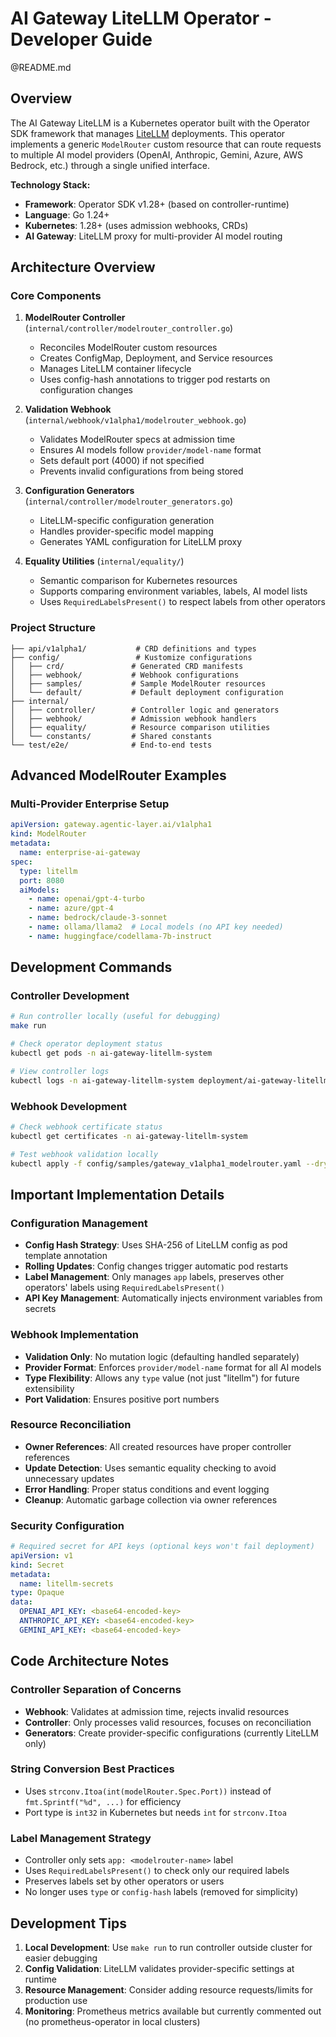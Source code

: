 # AI Gateway LiteLLM Operator - Developer Guide

@README.md

## Overview

The AI Gateway LiteLLM is a Kubernetes operator built with the Operator SDK framework that manages [LiteLLM](https://www.litellm.ai/) deployments. This operator implements a generic `ModelRouter` custom resource that can route requests to multiple AI model providers (OpenAI, Anthropic, Gemini, Azure, AWS Bedrock, etc.) through a single unified interface.

**Technology Stack:**
- **Framework**: Operator SDK v1.28+ (based on controller-runtime)
- **Language**: Go 1.24+
- **Kubernetes**: 1.28+ (uses admission webhooks, CRDs)
- **AI Gateway**: LiteLLM proxy for multi-provider AI model routing

## Architecture Overview

### Core Components

1. **ModelRouter Controller** (`internal/controller/modelrouter_controller.go`)
   - Reconciles ModelRouter custom resources
   - Creates ConfigMap, Deployment, and Service resources
   - Manages LiteLLM container lifecycle
   - Uses config-hash annotations to trigger pod restarts on configuration changes

2. **Validation Webhook** (`internal/webhook/v1alpha1/modelrouter_webhook.go`)
   - Validates ModelRouter specs at admission time
   - Ensures AI models follow `provider/model-name` format
   - Sets default port (4000) if not specified
   - Prevents invalid configurations from being stored

3. **Configuration Generators** (`internal/controller/modelrouter_generators.go`)
   - LiteLLM-specific configuration generation
   - Handles provider-specific model mapping
   - Generates YAML configuration for LiteLLM proxy

4. **Equality Utilities** (`internal/equality/`)
   - Semantic comparison for Kubernetes resources
   - Supports comparing environment variables, labels, AI model lists
   - Uses `RequiredLabelsPresent()` to respect labels from other operators

### Project Structure
```
├── api/v1alpha1/           # CRD definitions and types
├── config/                 # Kustomize configurations
│   ├── crd/               # Generated CRD manifests
│   ├── webhook/           # Webhook configurations
│   ├── samples/           # Sample ModelRouter resources
│   └── default/           # Default deployment configuration
├── internal/
│   ├── controller/        # Controller logic and generators
│   ├── webhook/           # Admission webhook handlers
│   ├── equality/          # Resource comparison utilities
│   └── constants/         # Shared constants
└── test/e2e/              # End-to-end tests
```

## Advanced ModelRouter Examples

### Multi-Provider Enterprise Setup
```yaml
apiVersion: gateway.agentic-layer.ai/v1alpha1
kind: ModelRouter
metadata:
  name: enterprise-ai-gateway
spec:
  type: litellm
  port: 8080
  aiModels:
    - name: openai/gpt-4-turbo
    - name: azure/gpt-4
    - name: bedrock/claude-3-sonnet
    - name: ollama/llama2  # Local models (no API key needed)
    - name: huggingface/codellama-7b-instruct
```

## Development Commands

### Controller Development
```bash
# Run controller locally (useful for debugging)
make run

# Check operator deployment status
kubectl get pods -n ai-gateway-litellm-system

# View controller logs
kubectl logs -n ai-gateway-litellm-system deployment/ai-gateway-litellm-controller-manager -f
```

### Webhook Development
```bash
# Check webhook certificate status
kubectl get certificates -n ai-gateway-litellm-system

# Test webhook validation locally
kubectl apply -f config/samples/gateway_v1alpha1_modelrouter.yaml --dry-run=server
```

## Important Implementation Details

### Configuration Management
- **Config Hash Strategy**: Uses SHA-256 of LiteLLM config as pod template annotation
- **Rolling Updates**: Config changes trigger automatic pod restarts
- **Label Management**: Only manages `app` labels, preserves other operators' labels using `RequiredLabelsPresent()`
- **API Key Management**: Automatically injects environment variables from secrets

### Webhook Implementation
- **Validation Only**: No mutation logic (defaulting handled separately)
- **Provider Format**: Enforces `provider/model-name` format for all AI models
- **Type Flexibility**: Allows any `type` value (not just "litellm") for future extensibility
- **Port Validation**: Ensures positive port numbers

### Resource Reconciliation
- **Owner References**: All created resources have proper controller references
- **Update Detection**: Uses semantic equality checking to avoid unnecessary updates
- **Error Handling**: Proper status conditions and event logging
- **Cleanup**: Automatic garbage collection via owner references

### Security Configuration
```yaml
# Required secret for API keys (optional keys won't fail deployment)
apiVersion: v1
kind: Secret
metadata:
  name: litellm-secrets
type: Opaque
data:
  OPENAI_API_KEY: <base64-encoded-key>
  ANTHROPIC_API_KEY: <base64-encoded-key>
  GEMINI_API_KEY: <base64-encoded-key>
```

## Code Architecture Notes

### Controller Separation of Concerns
- **Webhook**: Validates at admission time, rejects invalid resources
- **Controller**: Only processes valid resources, focuses on reconciliation
- **Generators**: Create provider-specific configurations (currently LiteLLM only)

### String Conversion Best Practices
- Uses `strconv.Itoa(int(modelRouter.Spec.Port))` instead of `fmt.Sprintf("%d", ...)` for efficiency
- Port type is `int32` in Kubernetes but needs `int` for `strconv.Itoa`

### Label Management Strategy
- Controller only sets `app: <modelrouter-name>` label
- Uses `RequiredLabelsPresent()` to check only our required labels
- Preserves labels set by other operators or users
- No longer uses `type` or `config-hash` labels (removed for simplicity)

## Development Tips

1. **Local Development**: Use `make run` to run controller outside cluster for easier debugging
2. **Config Validation**: LiteLLM validates provider-specific settings at runtime
3. **Resource Management**: Consider adding resource requests/limits for production use
4. **Monitoring**: Prometheus metrics available but currently commented out (no prometheus-operator in local clusters)